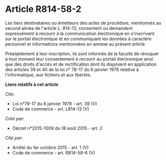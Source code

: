 # Article R814-58-2

Les tiers destinataires ou émetteurs des actes de procédure, mentionnés au second alinéa de l'article L. 814-13, consentent
ou demandent expressément à recourir à la communication électronique en s'inscrivant sur le portail électronique et en
communiquant les données à caractère personnel et informations mentionnées en annexe au présent article.

Préalablement à leur inscription, ils sont informés de la faculté de révoquer à tout moment leur consentement à recourir au
portail électronique ainsi que des droits d'accès et de rectification dont ils disposent en application des articles 39 et 40
de la loi n° 78-17 du 6 janvier 1978 relative à l'informatique, aux fichiers et aux libertés.

**Liens relatifs à cet article**

_Cite_:

  - Loi n°78-17 du 6 janvier 1978 - art. 39 (V)
  - Code de commerce - art. L814-13 (V)

_Créé par_:

  - Décret n°2015-1009 du 18 août 2015 - art. 2

_Cité par_:

  - Arrêté du 1er octobre 2015 - art. 1 (V)
  - Code de commerce - art. R814-58-6 (V)

